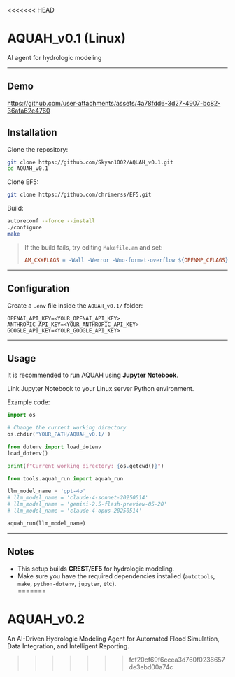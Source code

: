 <<<<<<< HEAD
# AQUAH_v0.1 (Linux)

AI agent for hydrologic modeling

---

## Demo



https://github.com/user-attachments/assets/4a78fdd6-3d27-4907-bc82-36afa62e4760



## Installation

Clone the repository:

```bash
git clone https://github.com/Skyan1002/AQUAH_v0.1.git
cd AQUAH_v0.1
```

Clone EF5:

```bash
git clone https://github.com/chrimerss/EF5.git
```

Build:

```bash
autoreconf --force --install
./configure
make
```

> If the build fails, try editing `Makefile.am` and set:
> ```makefile
> AM_CXXFLAGS = -Wall -Werror -Wno-format-overflow ${OPENMP_CFLAGS}
> ```

---

## Configuration

Create a `.env` file inside the `AQUAH_v0.1/` folder:

```env
OPENAI_API_KEY=<YOUR_OPENAI_API_KEY>
ANTHROPIC_API_KEY=<YOUR_ANTHROPIC_API_KEY>
GOOGLE_API_KEY=<YOUR_GOOGLE_API_KEY>
```

---

## Usage

It is recommended to run AQUAH using **Jupyter Notebook**.

Link Jupyter Notebook to your Linux server Python environment.

Example code:

```python
import os

# Change the current working directory
os.chdir('YOUR_PATH/AQUAH_v0.1/')

from dotenv import load_dotenv
load_dotenv()

print(f"Current working directory: {os.getcwd()}")

from tools.aquah_run import aquah_run

llm_model_name = 'gpt-4o'
# llm_model_name = 'claude-4-sonnet-20250514'
# llm_model_name = 'gemini-2.5-flash-preview-05-20'
# llm_model_name = 'claude-4-opus-20250514'

aquah_run(llm_model_name)
```

---

## Notes

- This setup builds **CREST/EF5** for hydrologic modeling.  
- Make sure you have the required dependencies installed (`autotools`, `make`, `python-dotenv`, `jupyter`, etc).  
=======
# AQUAH_v0.2
An AI-Driven Hydrologic Modeling Agent for Automated Flood Simulation, Data Integration, and Intelligent Reporting.
>>>>>>> fcf20cf69f6ccea3d760f0236657de3ebd00a74c
